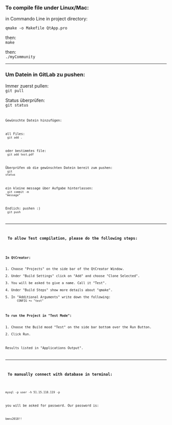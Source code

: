 <h3>To compile file under Linux/Mac:</h3>

in Commando Line in project directory:<br>

<code>qmake -o Makefile QtApp.pro</code>

then:<br>
<code>make</code>

then:<br>
<code>./myCommunity</code>

--------------------------------------------------

<h3>Um Datein in GitLab zu pushen:</h3>

Immer zuerst pullen:<br>
<code>git pull</code>

Status überprüfen:<br>
<code>git status<code>

Gewünschte Datein hinzufügen:<br>

all Files:<br>
<code>git add .</code>

oder bestimmtes file:<br>
<code>git add test.pdf</code>

Überprüfen ob die gewünschten Datein bereit zum pushen:<br>
<code>git status</code>

ein kleine message über Aufgabe hinterlassen:<br>
<code>git commit -m "message"</code>

Endlich: pushen :)<br>
<code>git push</code>

---------------------------------------------------

<h3> To allow Test compilation, please do the following steps: </h3>

<h4>In QtCreator:</h4>
1. Choose "Projects" on the side bar of the QtCreator Window.<br>
2. Under "Build Settings" click on "Add" and choose "Clone Selected".<br>
3. You will be asked to give a name. Call it "Test".<br>
4. Under "Build Steps" show more details about "qmake".<br>
5. In "Additional Arguments" write down the following:
      <code>CONFIG += "test"</code><br>

<h4>To run the Project in "Test Mode":</h4>
1. Choose the Build mood "Test" on the side bar bottom over the Run Button.<br>
2. Click Run.<br>

Results listed in "Applications Output".

----------------------------------------------------

<h3> To manually connect with database in terminal:</h3>

<code>mysql -p user -h 51.15.118.119 -p</code><br>

you will be asked for password. Our password is:<br>

<code>bmns2018!!</code>
